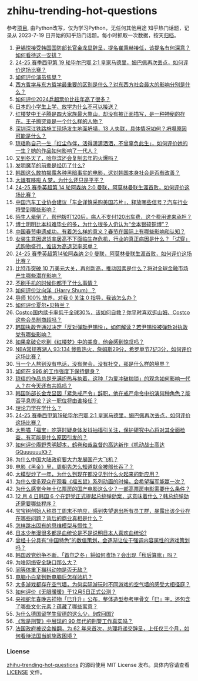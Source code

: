 # zhihu-trending-hot-questions
参考[项目](https://github.com/justjavac/zhihu-trending-hot-questions), 由Python改写，仅为学习Python，无任何其他用途
知乎热门话题，记录从 2023-7-19
日开始的知乎热门话题。每小时抓取一次数据，按天[归档](./data)。
<!-- BEGIN -->
<!-- 最后更新时间 2024-12-05 04:28:35.250147 -->
1. [尹锡悦接受韩国国防部长官金龙显辞呈，提名崔秉赫接任，该提名有何深意？如何看待这一安排？](https://www.zhihu.com/question/6000186675)
1. [24-25 赛季西甲第 19 轮毕尔巴鄂 2:1 皇家马德里，姆巴佩再次丢点，如何评价这场比赛？](https://www.zhihu.com/question/5980469155)
1. [如何评价演员焦晃？](https://www.zhihu.com/question/411590994)
1. [西方哲学与东方哲学最重要的区别是什么？对东西方社会最大的影响分别是什么？](https://www.zhihu.com/question/5536133546)
1. [如何评价2024乒超票价比往年高了很多？](https://www.zhihu.com/question/5966354064)
1. [日本的小学生上学、放学为什么不可以接送？](https://www.zhihu.com/question/5900994708)
1. [红楼梦中王子腾是四大家族最大靠山，却没有被正面描写，是一种神秘的存在。王子腾究竟是一个什么样的人物？](https://www.zhihu.com/question/5565495375)
1. [深圳深江铁路施工现场发生地面坍塌，13 人失联，具体情况如何？坍塌原因可能是什么？](https://www.zhihu.com/question/5998991491)
1. [琼瑶称自己一生「红尘作伴，活得潇潇洒洒，不曾辜负此生」，如何评价她的一生？她的作品如何影响了一代人？](https://www.zhihu.com/question/5934852838)
1. [又到冬天了，哈尔滨还会复制去年的火爆吗？](https://www.zhihu.com/question/5768343458)
1. [发明魔芋的前辈是经历了什么?](https://www.zhihu.com/question/596712008)
1. [韩国这么敢拍揭露各种黑暗事实的电影，这对韩国本身社会是否有改善？](https://www.zhihu.com/question/475181260)
1. [大雄有哆啦 A 梦，为什么还只是平平？](https://www.zhihu.com/question/5924111454)
1. [24-25 赛季英超第 14 轮阿森纳 2:0 曼联，阿莫林曼联生涯首败，如何评价这场比赛？](https://www.zhihu.com/question/5980617066)
1. [中国汽车工业协会建议「车企谨慎采购美国芯片」，释放哪些信号？汽车行业将受到哪些影响？](https://www.zhihu.com/question/5856027006)
1. [陌生人晕倒了，帮他拨打120后，病人不支付120出车费，这个费用谁来承担？](https://www.zhihu.com/question/547210837)
1. [博士明明比本科难毕业的多，为什么很多人仍认为“金本银硕铜博”？](https://www.zhihu.com/question/5587850354)
1. [中国春节申遗成功，有着怎么样的意义？春节在国际上有哪些影响和认知？](https://www.zhihu.com/question/5969114037)
1. [女装生意因退货率居高不下面临生存危机，行业的真正病因是什么？「试穿」式购物盛行，谁该为高退货率买单？](https://www.zhihu.com/question/5963536790)
1. [24-25 赛季英超第14轮阿森纳 2:0 曼联，阿莫林曼联生涯首败，如何评价这场比赛？](https://www.zhihu.com/question/5980617066)
1. [比特币突破 10 万美元大关，再创新高，推动因素是什么？将对全球金融市场产生哪些潜在影响？](https://www.zhihu.com/question/6010996929)
1. [不刷手机的时候你都干了什么事情？](https://www.zhihu.com/question/5968361806)
1. [如何评价沈向洋（Harry Shum）？](https://www.zhihu.com/question/35937583)
1. [导师 100% 放养，对我 0 关注 0 指导，我该怎么办？](https://www.zhihu.com/question/5601254837)
1. [如何评价夏尔•贝特兰？](https://www.zhihu.com/question/513212901)
1. [Costco国内续卡率低于全球30%，该如何自救？你平时喜欢逛山姆、Costco这些会员制商超吗？](https://www.zhihu.com/question/5754807027)
1. [韩国执政党通过决定「反对弹劾尹锡悦」，如何解读？若尹锡悦被弹劾对执政党有哪些影响？](https://www.zhihu.com/question/5998919646)
1. [如果拿破仑吃到《红楼梦》中的美食，他会感到惊叹吗？](https://www.zhihu.com/question/3694288921)
1. [NBA常规赛湖人 93:134 惨败热火，詹姆斯29分，希罗单节7记3分，如何评价这场比赛？](https://www.zhihu.com/question/6000216130)
1. [当一个人熬到没有电话，没有聚会，没有社交，那是什么样的境界？](https://www.zhihu.com/question/5821738018)
1. [如何在 996 的工作强度下保持健身？](https://www.zhihu.com/question/660604317)
1. [琼瑶的作品总是充满炽热与执着，这种「为爱冲破枷锁」的观念如何影响一代人？在今天还有共鸣吗？](https://www.zhihu.com/question/5936345266)
1. [韩国防部长金龙显因「紧急戒严令」辞职，他在戒严命令中扮演何种角色？能否平息舆论？这一职位将由谁接任？](https://www.zhihu.com/question/5946524794)
1. [理论力学在学什么？](https://www.zhihu.com/question/5813345991)
1. [24-25 赛季西甲第19轮毕尔巴鄂 2:1 皇家马德里，姆巴佩再次丢点，如何评价这场比赛？](https://www.zhihu.com/question/5980469155)
1. [​​​大熊猫「福宝」吃笋时疑身体发抖抽搐引关注，保护研究中心将对其全面检查，有可能是什么原因引发的？](https://www.zhihu.com/question/5828751745)
1. [如何评价庵野秀明脚本，鹤卷和哉监督的高达新作《机动战士高达GQuuuuuuX》？](https://www.zhihu.com/question/5931414496)
1. [为什么中国大陆政府要大力发展国产大飞机？](https://www.zhihu.com/question/5820472037)
1. [电影《黑金》里，周朝先怎么知道献金被部长吞了？](https://www.zhihu.com/question/622490072)
1. [大模型炒了一年，为什么到现在都没见到什么火起来的新应用？](https://www.zhihu.com/question/638177978)
1. [为什么很多观众在观看《福五鼠》系列动画的时候，会希望猫军能赢一次？](https://www.zhihu.com/question/411672438)
1. [为什么感觉今年十亿票房的国产电影这么少？一部高票房电影需要什么条件？](https://www.zhihu.com/question/2422848630)
1. [12 月 4 日韩国 6 个在野党正式提起总统弹劾案，这意味着什么？韩总统弹劾还需要哪些程序？](https://www.zhihu.com/question/5925758001)
1. [宝宝树创始人称员工周末不响应，感到失望退出所有员工群，暴露出该企业存在哪些问题？背后的商业真相是什么？](https://www.zhihu.com/question/5924980012)
1. [怎样跳出固有的思维模型与惯性？](https://www.zhihu.com/question/742879166)
1. [日本少年漫很多都是血统论是不是说明日本人喜欢血统论?](https://www.zhihu.com/question/562161154)
1. [曾经十分具有“中国特色”的数值策划，会逐渐让位于强调内容属性的游戏策划吗？](https://www.zhihu.com/question/4853523677)
1. [韩国政党纷争不断，「首尔之冬」将如何收场？会出现「秋后算账」吗？](https://www.zhihu.com/question/5878280896)
1. [为啥网络安全缺口那么大？](https://www.zhihu.com/question/1737915261)
1. [同等体重下猫科动物是否无敌？](https://www.zhihu.com/question/406180433)
1. [电脑小白拿到新电脑后怎样验机？](https://www.zhihu.com/question/321962409)
1. [大多游戏都存在空气墙，为何实际游玩时不同游戏的空气墙的感受大相径庭？](https://www.zhihu.com/question/4852762941)
1. [如何评价《无限暖暖》于12月5日正式公测？](https://www.zhihu.com/question/5557995044)
1. [央视蛇年春晚吉祥物「巳升升」公布，整体造型参考甲骨文「巳」字，还包含了哪些文化元素？蕴藏了哪些寓意？](https://www.zhihu.com/question/5734372510)
1. [为什么德国留学生留德的这么少，9成回国?](https://www.zhihu.com/question/5364787406)
1. [《我是刑警》中展现的 90 年代的刑警工作真实吗？](https://www.zhihu.com/question/5361859235)
1. [法国政府被议会推翻，为 62 年来首次，总理将递交辞呈，上任仅三个月，如何看待法国当前施政困境？](https://www.zhihu.com/question/5910726197)
<!-- END -->
### License
[zhihu-trending-hot-questions](https://github.com/yaogengzhu/zhihu-trending-hot-questions)
的源码使用 MIT License 发布。具体内容请查看 [LICENSE](./LICENSE) 文件。
